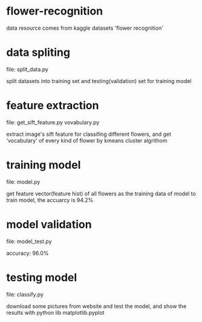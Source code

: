 # flower-recognition

data resource comes from kaggle datasets 'flower recognition'

# data spliting

file: split_data.py

split datasets into training set and testing(validation) set for training model

# feature extraction

file: get_sift_feature.py vovabulary.py

extract image's sift feature for classifing different flowers, and get 'vocabulary' of every kind of flower by kmeans cluster algrithom

# training model

file: model.py

get feature vector(feature hist) of all flowers as the training data of model to train model, the accuarcy is 94.2%

# model validation

file: model_test.py

accuracy: 96.0%

# testing model

file: classify.py

download some pictures from website and test the model, and show the results with python lib matplotlib.pyplot
